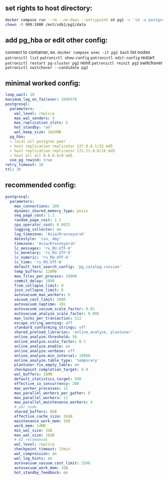 ## set rights to host directory:
```bash
docker compose run --rm --no-deps --entrypoint sh pg1 -c 'id -u postgres; id -g postgres'
chown -R 999:1000 /mnt/sdb1/pg1/data
```
## add pg_hba or edit other config:
connect to container, ex. `docker compose exec -it pg1 bash`
list nodes `patronictl list`
`patronictl show-config`
`patronictl edit-config`
restart `patronictl restart pg-cluster pg2`
reinit `patronictl reinit pg2`
switchover `patronictl switchover --candidate pg2`

## minimal worked config:
```yaml
loop_wait: 10
maximum_lag_on_failover: 1048576
postgresql:
  parameters:
    wal_level: replica
    max_wal_senders: 5
    max_replication_slots: 5
    hot_standby: "on"
    wal_keep_size: 1024MB
  pg_hba:
  - local all postgres peer
  - host replication replicator 127.0.0.1/32 md5
  - host replication replicator 172.21.0.0/16 md5
  - host all all 0.0.0.0/0 md5
  use_pg_rewind: true
retry_timeout: 10
ttl: 30
```

## recommended config:
```yaml
postgresql:
  parameters:
    max_connections: 100
    dynamic_shared_memory_type: posix
    seq_page_cost: 1.1
    random_page_cost: 1.1
    cpu_operator_cost: 0.0025
    logging_collector: on
    log_timezone: 'Asia/Krasnoyarsk'
    datestyle: 'iso, dmy'
    timezone: 'Asia/Krasnoyarsk'
    lc_messages: 'ru_RU.UTF-8'
    lc_monetary: 'ru_RU.UTF-8'
    lc_numeric: 'ru_RU.UTF-8'
    lc_time: 'ru_RU.UTF-8'
    default_text_search_config: 'pg_catalog.russian'
    temp_buffers: 128MB
    max_files_per_process: 10000
    commit_delay: 1000
    from_collapse_limit: 8
    join_collapse_limit: 8
    autovacuum_max_workers: 6
    vacuum_cost_limit: 2000
    autovacuum_naptime: 10s
    autovacuum_vacuum_scale_factor: 0.01
    autovacuum_analyze_scale_factor: 0.005
    max_locks_per_transaction: 512
    escape_string_warning: off
    standard_conforming_strings: off
    shared_preload_libraries: 'online_analyze, plantuner'
    online_analyze.threshold: 50
    online_analyze.scale_factor: 0.1
    online_analyze.enable: on
    online_analyze.verbose: off
    online_analyze.min_interval: 10000
    online_analyze.table_type: 'temporary'
    plantuner.fix_empty_table: on
    checkpoint_completion_target: 0.9
    wal_buffers: 16MB
    default_statistics_target: 500
    effective_io_concurrency: 200
    max_worker_processes: 12
    max_parallel_workers_per_gather: 6
    max_parallel_workers: 12
    max_parallel_maintenance_workers: 4
    # per node
    shared_buffers: 8GB
    effective_cache_size: 16GB
    maintenance_work_mem: 1GB
    work_mem: 14MB
    min_wal_size: 2GB
    max_wal_size: 16GB
    # AI recommends
    wal_level: replica
    checkpoint_timeout: 15min
    wal_compression: on
    wal_log_hints: on
    autovacuum_vacuum_cost_limit: 2500
    autovacuum_work_mem: 1GB
    hot_standby_feedback: on
```